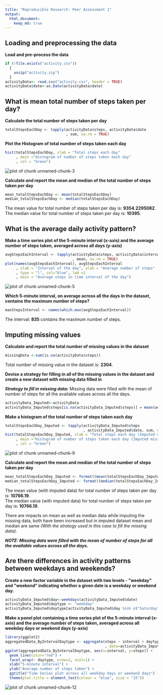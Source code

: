 ```yaml
---
title: "Reproducible Research: Peer Assessment 1"
output: 
  html_document:
    keep_md: true
---
```

  

## Loading and preprocessing the data

**Load and pre-process the data**

```r
if (!file.exists("activity.csv")) 
  { 
    unzip("activity.zip") 
  }
activityData<- read.csv("activity.csv", header = TRUE)
activityData$date<-as.Date(activityData$date)
```


## What is mean total number of steps taken per day?

**Calculate the total number of steps taken per day**

```r
totalStepsEachDay <- tapply(activityData$steps, activityData$date
                            , sum, na.rm = TRUE)
```

**Plot the Histogram of total number of steps taken each day**

```r
hist(totalStepsEachDay, xlab = "Total steps each day"
     , main ="Histogram of number of steps taken each day"
     , col = "Green")
```

![plot of chunk unnamed-chunk-3](figure/unnamed-chunk-3-1.png) 

**Calculate and report the mean and median of the total number of steps taken per day**

```r
mean_totalStepsEachDay <- mean(totalStepsEachDay)
median_totalStepsEachDay <- median(totalStepsEachDay)
```
The mean value for total number of steps taken per day is: **9354.2295082**.  
The median value for total number of steps taken per day is: **10395**.

## What is the average daily activity pattern?

**Make a time series plot of the 5-minute interval (x-axis) and the average number of steps taken, averaged across all days (y-axis)**

```r
avgStepsEachInterval <- tapply(activityData$steps, activityData$interval
                               , mean, na.rm = TRUE)
plot(names(avgStepsEachInterval), avgStepsEachInterval
     , xlab = "Interval of the day", ylab = "Average number of steps"
     , type = "l", col="blue", lwd =1
     , main = "Average steps in time interval of the day")
```

![plot of chunk unnamed-chunk-5](figure/unnamed-chunk-5-1.png) 

**Which 5-minute interval, on average across all the days in the dataset, contains the maximum number of steps?**

```r
maxStepsInterval <- names(which.max(avgStepsEachInterval))
```
The interval: **835** contains the maximum number of steps.


## Imputing missing values

**Calculate and report the total number of missing values in the dataset**

```r
missingData <-sum(is.na(activityData$steps))
```
Total number of missing value in the dataset is: **2304**.  

**Devise a strategy for filling in all of the missing values in the dataset and create a new dataset with missing data filled in**  
  
***Strategy to fill in missing data:*** Missing data were filled with the mean of number of steps for all the available values across all the days.

```r
activityData_Imputed<-activityData
activityData_Imputed$steps[is.na(activityData_Imputed$steps)] = mean(activityData_Imputed$steps, na.rm=TRUE)
```

**Make a histogram of the total number of steps taken each day**

```r
totalStepsEachDay_Imputed <- tapply(activityData_Imputed$steps
                                    , activityData_Imputed$date, sum, na.rm = TRUE)
hist(totalStepsEachDay_Imputed, xlab = "Total steps each day (Imputed missing data)"
     , main ="Histogram of number of steps taken each day (Imputed missing data)"
     , col = "Green")
```

![plot of chunk unnamed-chunk-9](figure/unnamed-chunk-9-1.png) 

**Calculate and report the mean and median of the total number of steps taken per day**

```r
mean_totalStepsEachDay_Imputed <- format((mean(totalStepsEachDay_Imputed)), sci=FALSE)
median_totalStepsEachDay_Imputed <- format((median(totalStepsEachDay_Imputed)), sci=FALSE)
```

The mean value (with imputed data) for total number of steps taken per day is: **10766.19**.  
The median value (with imputed data) for total number of steps taken per day is: **10766.19**. 

There are impacts on mean as well as median data while imputing the missing data, both have been increased but in imputed dataset mean and median are same *(With the strategy used in this case to fill the missing data)*.

***NOTE: Missing data were filled with the mean of number of steps for all the available values across all the days.***

## Are there differences in activity patterns between weekdays and weekends?
**Create a new factor variable in the dataset with two levels - "weekday" and "weekend" indicating whether a given date is a weekday or weekend day.**

```r
activityData_Imputed$day<-weekdays(activityData_Imputed$date)
activityData_Imputed$daytype <- "weekday"
activityData_Imputed$daytype[activityData_Imputed$day %in% c("Saturday", "Sunday")]<-"weekend"
```

**Make a panel plot containing a time series plot of the 5-minute interval (x-axis) and the average number of steps taken, averaged across all weekday days or weekend days (y-axis)**

```r
library(ggplot2)
aggregatedData_ByIntervalDaytype <- aggregate(steps ~ interval + daytype
                                              , data=activityData_Imputed, mean)
ggplot(aggregatedData_ByIntervalDaytype, aes(x=interval, y=steps)) + 
  geom_line(color="red") + 
  facet_wrap(~ daytype, nrow=2, ncol=1) +
  xlab("5-minute interval") + 
  ylab("Average number of steps taken") +
  ggtitle("Time Series plot across all weekday days or weekend days") +
  theme(plot.title = element_text(colour = "blue", size = "15"))
```

![plot of chunk unnamed-chunk-12](figure/unnamed-chunk-12-1.png) 
